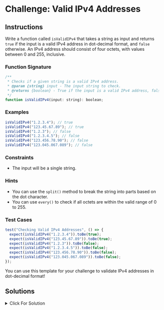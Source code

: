 # Challenge: Valid IPv4 Addresses

## Instructions

Write a function called `isValidIPv4` that takes a string as input and returns `true` if the input is a valid IPv4 address in dot-decimal format, and `false` otherwise. An IPv4 address should consist of four octets, with values between 0 and 255, inclusive.

### Function Signature

```js
/**
 * Checks if a given string is a valid IPv4 address.
 * @param {string} input - The input string to check.
 * @returns {boolean} - True if the input is a valid IPv4 address, false otherwise.
 */
function isValidIPv4(input: string): boolean;
```

### Examples

```js
isValidIPv4("1.2.3.4"); // true
isValidIPv4("123.45.67.89"); // true
isValidIPv4("1.2.3"); // false
isValidIPv4("1.2.3.4.5"); // false
isValidIPv4("123.456.78.90"); // false
isValidIPv4("123.045.067.089"); // false
```

### Constraints

- The input will be a single string.

### Hints

- You can use the `split()` method to break the string into parts based on the dot character.
- You can use `every()` to check if all octets are within the valid range of 0 to 255.

### Test Cases

```js
test("Checking Valid IPv4 Addresses", () => {
  expect(isValidIPv4("1.2.3.4")).toBe(true);
  expect(isValidIPv4("123.45.67.89")).toBe(true);
  expect(isValidIPv4("1.2.3")).toBe(false);
  expect(isValidIPv4("1.2.3.4.5")).toBe(false);
  expect(isValidIPv4("123.456.78.90")).toBe(false);
  expect(isValidIPv4("123.045.067.089")).toBe(false);
});
```

You can use this template for your challenge to validate IPv4 addresses in dot-decimal format!

## Solutions

<details>
  <summary>Click For Solution</summary>

```js
function isValidIPv4(input) {
  const octets = input.split(".");
  if (octets.length !== 4) {
    return false;
  }
  return octets.every((octet) => {
    const num = parseInt(octet);
    return num >= 0 && num <= 255 && octet === num.toString();
  });
}
```

## Explanation

- Split the input string into an array of strings using the `split()` method.
- Check if the array has exactly four elements. If not, return `false`.
- Use the `every()` method to check if all octets are valid.
  - Convert the octet to a number using `parseInt()`.
  - Check if the number is between 0 and 255, inclusive.
  - Check if the octet is equal to the number converted back to a string. This is to check for leading zeros.

</details>
